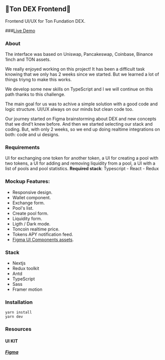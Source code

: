 ## 💎Ton DEX Frontend💎

Frontend UI/UX for Ton Fundation DEX.

###[Live Demo](https://frontend-dex-ton-live.vercel.app)
### About

The interface was based on Uniswap, Pancakeswap, Coinbase, Binance 1inch and TON assets.

We really enjoyed working on this project!
It has been a difficult task knowing that we only has 2 weeks since we started. But we learned a lot of things triyng to make this works.
 
We develop some new skills on TypeScript and I we will continue on this path thanks to this challenge.

The main goal for us was to achive a simple solution with a good code and logic structure. 
UI/UX always on our minds but clean code too. 

Our journey started on Figma brainstorming about DEX and new concepts that we dind't knew before. And then we started selecting our stack and coding. But, with only 2 weeks, so we end up doing realtime integrations on both: code and ui designs.
### Requirements

UI for exchanging one token for another token, a UI for creating a pool with two tokens, a UI for adding and removing liquidity from a pool, a UI with a list of pools and pool statistics.
**Required stack**: Typescript - React - Redux

### Mockup Features:

- Responsive design.
- Wallet component.
- Exchange form.
- Pool's list.
- Create pool form.
- Liquidity form.
- Ligth / Dark mode.
- Toncoin realtime price.
- Tokens APY notification feed.
- [Figma UI Components assets](https://www.figma.com/file/0xz7fqFfnny1ol7NKsAcL7/UX-ton?node-id=0%3A1).

### Stack

- Nextjs
- Redux toolkit
- Antd
- TypeScript
- Sass
- Framer motion

### Installation

```
yarn install
yarn dev
```
### Resources

#### UI KIT

##### [Figma](https://www.figma.com/file/0xz7fqFfnny1ol7NKsAcL7/UX-ton?node-id=0%3A1)
